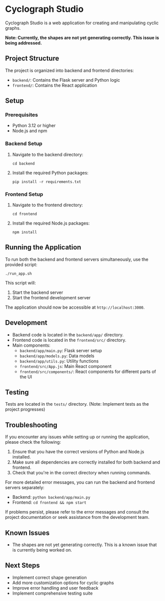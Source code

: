 # Cyclograph Studio

Cyclograph Studio is a web application for creating and manipulating cyclic graphs.

**Note: Currently, the shapes are not yet generating correctly. This issue is being addressed.**

## Project Structure

The project is organized into backend and frontend directories:

- `backend/`: Contains the Flask server and Python logic
- `frontend/`: Contains the React application

## Setup

### Prerequisites

- Python 3.12 or higher
- Node.js and npm

### Backend Setup

1. Navigate to the backend directory:
   ```
   cd backend
   ```

2. Install the required Python packages:
   ```
   pip install -r requirements.txt
   ```

### Frontend Setup

1. Navigate to the frontend directory:
   ```
   cd frontend
   ```

2. Install the required Node.js packages:
   ```
   npm install
   ```

## Running the Application

To run both the backend and frontend servers simultaneously, use the provided script:

```
./run_app.sh
```

This script will:
1. Start the backend server
2. Start the frontend development server

The application should now be accessible at `http://localhost:3000`.

## Development

- Backend code is located in the `backend/app/` directory.
- Frontend code is located in the `frontend/src/` directory.
- Main components:
  - `backend/app/main.py`: Flask server setup
  - `backend/app/models.py`: Data models
  - `backend/app/utils.py`: Utility functions
  - `frontend/src/App.js`: Main React component
  - `frontend/src/components/`: React components for different parts of the UI

## Testing

Tests are located in the `tests/` directory. (Note: Implement tests as the project progresses)

## Troubleshooting

If you encounter any issues while setting up or running the application, please check the following:

1. Ensure that you have the correct versions of Python and Node.js installed.
2. Make sure all dependencies are correctly installed for both backend and frontend.
3. Check that you're in the correct directory when running commands.

For more detailed error messages, you can run the backend and frontend servers separately:

- Backend: `python backend/app/main.py`
- Frontend: `cd frontend && npm start`

If problems persist, please refer to the error messages and consult the project documentation or seek assistance from the development team.

## Known Issues

- The shapes are not yet generating correctly. This is a known issue that is currently being worked on.

## Next Steps

- Implement correct shape generation
- Add more customization options for cyclic graphs
- Improve error handling and user feedback
- Implement comprehensive testing suite
